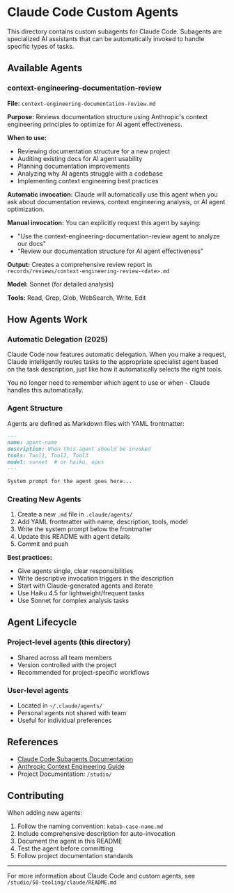 # Claude Code Custom Agents

This directory contains custom subagents for Claude Code. Subagents are specialized AI assistants that can be automatically invoked to handle specific types of tasks.

## Available Agents

### context-engineering-documentation-review
**File:** `context-engineering-documentation-review.md`

**Purpose:** Reviews documentation structure using Anthropic's context engineering principles to optimize for AI agent effectiveness.

**When to use:**
- Reviewing documentation structure for a new project
- Auditing existing docs for AI agent usability
- Planning documentation improvements
- Analyzing why AI agents struggle with a codebase
- Implementing context engineering best practices

**Automatic invocation:** Claude will automatically use this agent when you ask about documentation reviews, context engineering analysis, or AI agent optimization.

**Manual invocation:** You can explicitly request this agent by saying:
- "Use the context-engineering-documentation-review agent to analyze our docs"
- "Review our documentation structure for AI agent effectiveness"

**Output:** Creates a comprehensive review report in `records/reviews/context-engineering-review-<date>.md`

**Model:** Sonnet (for detailed analysis)

**Tools:** Read, Grep, Glob, WebSearch, Write, Edit

## How Agents Work

### Automatic Delegation (2025)
Claude Code now features automatic delegation. When you make a request, Claude intelligently routes tasks to the appropriate specialist agent based on the task description, just like how it automatically selects the right tools.

You no longer need to remember which agent to use or when - Claude handles this automatically.

### Agent Structure

Agents are defined as Markdown files with YAML frontmatter:

```markdown
---
name: agent-name
description: When this agent should be invoked
tools: Tool1, Tool2, Tool3
model: sonnet  # or haiku, opus
---

System prompt for the agent goes here...
```

### Creating New Agents

1. Create a new `.md` file in `.claude/agents/`
2. Add YAML frontmatter with name, description, tools, model
3. Write the system prompt below the frontmatter
4. Update this README with agent details
5. Commit and push

**Best practices:**
- Give agents single, clear responsibilities
- Write descriptive invocation triggers in the description
- Start with Claude-generated agents and iterate
- Use Haiku 4.5 for lightweight/frequent tasks
- Use Sonnet for complex analysis tasks

## Agent Lifecycle

### Project-level agents (this directory)
- Shared across all team members
- Version controlled with the project
- Recommended for project-specific workflows

### User-level agents
- Located in `~/.claude/agents/`
- Personal agents not shared with team
- Useful for individual preferences

## References

- [Claude Code Subagents Documentation](https://docs.claude.com/en/docs/claude-code/sub-agents)
- [Anthropic Context Engineering Guide](https://www.anthropic.com/engineering/effective-context-engineering-for-ai-agents)
- Project Documentation: `/studio/`

## Contributing

When adding new agents:
1. Follow the naming convention: `kebab-case-name.md`
2. Include comprehensive description for auto-invocation
3. Document the agent in this README
4. Test the agent before committing
5. Follow project documentation standards

---

For more information about Claude Code and custom agents, see `/studio/50-tooling/claude/README.md`
